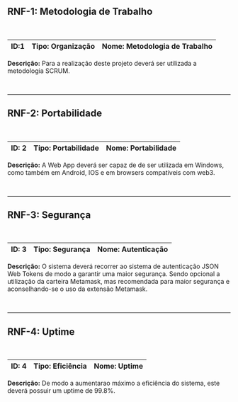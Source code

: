 ## RNF-1: Metodologia de Trabalho
<br>

| ID:1 | Tipo: Organização | Nome: Metodologia de Trabalho |
| --- | --- | --- |

**Descrição:** Para a realização deste projeto deverá ser utilizada a metodologia SCRUM.

<br>

---

## RNF-2: Portabilidade
<br>

| ID: 2 | Tipo: Portabilidade | Nome: Portabilidade |
| --- | --- | --- |

**Descrição:** A Web App deverá ser capaz de de ser utilizada em Windows, como também em Android, IOS e em browsers compatíveis com web3.

<br>

---

## RNF-3: Segurança
<br>

| ID: 3 | Tipo: Segurança | Nome: Autenticação |
| --- | --- | --- |

**Descrição:** O sistema deverá recorrer ao sistema de autenticação JSON Web Tokens de modo a garantir uma maior segurança. Sendo opcional a utilização da carteira Metamask, mas recomendada para maior segurança e aconselhando-se o uso da extensão Metamask.

<br>

---

## RNF-4: Uptime
<br>

| ID: 4 | Tipo: Eficiência | Nome: Uptime |
| --- | --- | --- |

**Descrição:** De modo a aumentarao máximo a eficiência do sistema, este deverá possuir um uptime de 99.8%.

